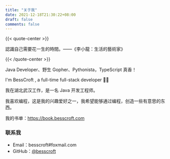```yaml
---
title: "关于我"
date: 2021-12-18T21:30:22+08:00
draft: false
comments: false
---
```


{{< quote-center >}}

認識自己需要花一生的時間。——《李小龍：生活的藝術家》

{{< /quote-center >}}

Java Developer、野生 Gopher、Pythonista，TypeScript 真香！

I'm BessCroft , a full-time full-stack developer 👨‍💻 

我在湖北武汉工作，是一名 Java 开发工程师。

我喜欢编程，这是我的兴趣爱好之一，我希望能够通过编程，创造一些有意思的东西。

我的书单：https://book.besscroft.com

### 联系我

- Email：besscroft#foxmail.com
- GitHub：[@besscroft](https://github.com/besscroft)
